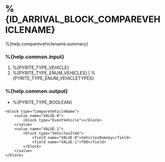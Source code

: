 # %{ID_ARRIVAL_BLOCK_COMPAREVEHICLENAME}

%{help.comparevehiclename.summary}

### %{help.common.input}

1. %{PYRITE_TYPE_VEHICLE}
2. %{PYRITE_TYPE_ENUM_VEHICLES} | %{PYRITE_TYPE_ENUM_VEHICLETYPES}

### %{help.common.output}

-   %{PYRITE_TYPE_BOOLEAN}

```
<block type="CompareVehicleName">
    <value name="VALUE-0">
        <block type="EventVehicle"></block>
    </value>
    <value name="VALUE-1">
        <block type="VehiclesItem">
            <field name="VALUE-0">VehiclesRumney</field>
            <field name="VALUE-1">T90</field>
        </block>
    </value>
</block>
```
